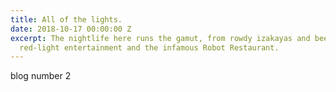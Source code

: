 ```yaml
---
title: All of the lights.
date: 2018-10-17 00:00:00 Z
excerpt: The nightlife here runs the gamut, from rowdy izakayas and beer bars, to
  red-light entertainment and the infamous Robot Restaurant.
---
```


blog number 2